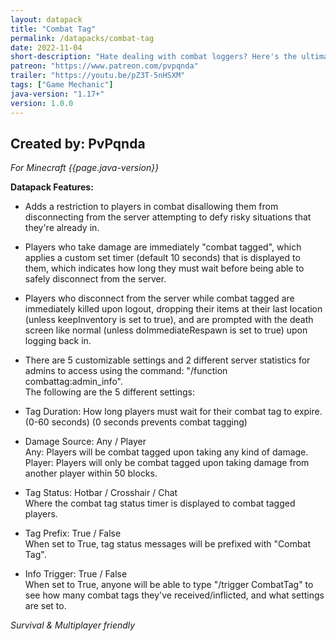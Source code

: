 ```yaml
---
layout: datapack
title: "Combat Tag"
permalink: /datapacks/combat-tag
date: 2022-11-04
short-description: "Hate dealing with combat loggers? Here's the ultimate solution!"
patreon: "https://www.patreon.com/pvpqnda"
trailer: "https://youtu.be/pZ3T-5nHSXM"
tags: ["Game Mechanic"]
java-version: "1.17+"
version: 1.0.0
---
```

Created by: PvPqnda
-
*For Minecraft {{page.java-version}}*

**Datapack Features:**

   * Adds a restriction to players in combat disallowing them from disconnecting
     from the server attempting to defy risky situations that they're already in.

   * Players who take damage are immediately "combat tagged", which applies a
      custom set timer (default 10 seconds) that is displayed to them, which
      indicates how long they must wait before being able to safely disconnect
      from the server.

   * Players who disconnect from the server while combat tagged are immediately
      killed upon logout, dropping their items at their last location (unless
      keepInventory is set to true), and are prompted with the death screen like
      normal (unless doImmediateRespawn is set to true) upon logging back in.

   * There are 5 customizable settings and 2 different server statistics for
      admins to access using the command: "/function combattag:admin_info".<br>
     The following are the 5 different settings:

   * Tag Duration: How long players must wait for their combat tag to expire.<br>
      (0-60 seconds) (0 seconds prevents combat tagging)

   * Damage Source: Any / Player<br>
      Any: Players will be combat tagged upon taking any kind of damage.<br>
      Player: Players will only be combat tagged upon taking damage from another
       player within 50 blocks.

   * Tag Status: Hotbar / Crosshair / Chat<br>
      Where the combat tag status timer is displayed to combat tagged players.

   * Tag Prefix: True / False<br>
      When set to True, tag status messages will be prefixed with "Combat Tag".

   * Info Trigger: True / False<br>
      When set to True, anyone will be able to type "/trigger CombatTag" to see
       how many combat tags they've received/inflicted, and what settings are
       set to.

*Survival & Multiplayer friendly*